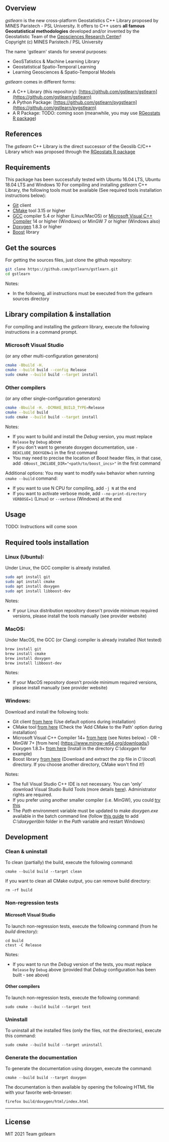 ## Overview
*gstlearn* is the new cross-platform Geostatistics C++ Library proposed by MINES Paristech - PSL University. It offers to C++ users **all famous Geostatistical methodologies** developed and/or invented by the Geostatistic Team of the [Geosciences Research Center](https://www.geosciences.minesparis.psl.eu/)!<br/>
Copyright (c) MINES Paristech / PSL University

The name 'gstlearn' stands for several purposes:
  * GeoSTatistics & Machine Learning Library
  * Geostatistical Spatio-Temporal Learning
  * Learning Geosciences & Spatio-Temporal Models

*gstlearn* comes in different forms:
  * A C++ Library (this repository): [https://github.com/gstlearn/gstlearn](https://github.com/gstlearn/gstlearn)
  * A Python Package: [https://github.com/gstlearn/pygstlearn](https://github.com/gstlearn/pygstlearn)
  * A R Package: TODO: coming soon (meanwhile, you may use [RGeostats R package](http://cg.ensmp.fr/rgeostats))

## References
The *gstlearn* C++ Library is the direct successor of the Geoslib C/C++ Library which was proposed through the [RGeostats R package](http://cg.ensmp.fr/rgeostats)

## Requirements
This package has been successfully tested with Ubuntu 16.04 LTS, Ubuntu 18.04 LTS and Windows 10
For compiling and installing *gstlearn* C++ Library, the following tools must be available (See required tools installation instructions below):
  * [Git](https://git-scm.com/downloads) client
  * [CMake](https://cmake.org/download) tool 3.15 or higher
  * [GCC](https://gcc.gnu.org) compiler 5.4 or higher (Linux/MacOS) or [Microsoft Visual C++ Compiler](https://visualstudio.microsoft.com/visual-cpp-build-tools) 14 or higher (Windows) or MinGW 7 or higher (Windows also)
  * [Doxygen](https://www.doxygen.nl/download.html) 1.8.3 or higher
  * [Boost](https://www.boost.org/users/download) library
  
## Get the sources
For getting the sources files, just clone the github repository:

```sh
git clone https://github.com/gstlearn/gstlearn.git
cd gstlearn
```

Notes:
  * In the following, all instructions must be executed from the gstlearn sources directory
  
## Library compilation & installation
For compiling and installing the *gstlearn* library, execute the following instructions in a command prompt.

### Microsoft Visual Studio
(or any other multi-configuration generators)

```sh
cmake -Bbuild -H.
cmake --build build --config Release
sudo cmake --build build --target install
```

### Other compilers
(or any other single-configuration generators)

```sh
cmake -Bbuild -H. -DCMAKE_BUILD_TYPE=Release
cmake --build build
sudo cmake --build build --target install
```

Notes:
  * If you want to build and install the *Debug* version, you must replace `Release` by `Debug` above
  * If you don't want to generate doxygen documentation, use `-DEXCLUDE_DOXYGEN=1` in the first command
  * You may need to precise the location of Boost header files, in that case, add `-DBoost_INCLUDE_DIR="<path/to/boost_incs>"` in the first command

Additional options:
You may want to modify `make` behavior when running `cmake --build` command:
  * If you want to use N CPU for compiling, add `-j N` at the end
  * If you want to activate verbose mode, add `--no-print-directory VERBOSE=1` (Linux) or `--verbose` (Windows) at the end

## Usage
TODO: Instructions will come soon

## Required tools installation

### Linux (Ubuntu):
Under Linux, the GCC compiler is already installed.

```sh
sudo apt install git
sudo apt install cmake
sudo apt install doxygen
sudo apt install libboost-dev
```

Notes:
  * If your Linux distribution repository doesn't provide minimum required versions, please install the tools manually (see provider website)

### MacOS:
Under MacOS, the GCC (or Clang) compiler is already installed (Not tested)

```sh
brew install git
brew install cmake
brew install doxygen
brew install libboost-dev
```

Notes:
  * If your MacOS repository doesn't provide minimum required versions, please install manually (see provider website)
  
### Windows:
Download and install the following tools:
  * Git client [from here](https://gitforwindows.org) (Use default options during installation)
  * CMake tool [from here](https://cmake.org/download) (Check the 'Add CMake to the Path' option during installation)
  * Microsoft Visual C++ Compiler 14+ [from here](https://visualstudio.microsoft.com/visual-cpp-build-tools) (see Notes below) - OR - MinGW 7+ [from here] (https://www.mingw-w64.org/downloads/)
  * Doxygen 1.8.3+ [from here](https://www.doxygen.nl/download.html) (Install in the directory *C:\\doxygen* for example)
  * Boost library [from here](https://www.boost.org/users/download) (Download and extract the zip file in *C:\\local\\* directory. If you choose another directory, CMake won't find it!)
    
Notes:
  * The full Visual Studio C++ IDE is not necessary. You can 'only' download Visual Studio Build Tools (more details [here](https://stackoverflow.com/a/44398715)). Administrator rights are required.
  * If you prefer using another smaller compiler (i.e. MinGW), you could [try this](https://wiki.python.org/moin/WindowsCompilers#GCC_-_MinGW-w64_.28x86.2C_x64.29)
  * The *Path* environment variable must be updated to make *doxygen.exe* available in the batch command line (follow [this guide](https://stackoverflow.com/questions/44272416/how-to-add-a-folder-to-path-environment-variable-in-windows-10-with-screensho) to add *C:\\doxygen\\bin* folder in the *Path* variable and restart Windows)

## Development
### Clean & uninstall
To clean (partially) the build, execute the following command:

```
cmake --build build --target clean
```
If you want to clean all CMake output, you can remove build directory:

```
rm -rf build
```

### Non-regression tests
#### Microsoft Visual Studio
To launch non-regression tests, execute the following command (from he *build* directory):

```
cd build
ctest -C Release
```
Notes:
  * If you want to run the *Debug* version of the tests, you must replace `Release` by `Debug` above (provided that *Debug* configuration has been built - see above)
  
#### Other compilers
To launch non-regression tests, execute the following command:

```
sudo cmake --build build --target test
```

### Uninstall
To uninstall all the installed files (only the files, not the directories), execute this command:

```
sudo cmake --build build --target uninstall
```

### Generate the documentation
To generate the documentation using doxygen, execute the command:

```
cmake --build build --target doxygen
```

The documentation is then available by opening the following HTML file with your favorite web-browser:

```
firefox build/doxygen/html/index.html
```

***

## License
MIT
2021 Team gstlearn
